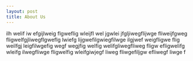 ```yaml
---
layout: post
title: About Us
---
```

ilh welif iw efgijlweig flgweflig wleijfl wel jgwlei jfgljiwegflijwge fliweijfgweg fligwelfgjliwegflgweflg lwiefg lijgwefilgwiegfilwge ilgjwef weigfligwe flig weilfgj leigfilwgefig wegf wegjfig welfig welifgliwegfliweg fligw efligwelifg wleifg ilwegfliwge fligwelfig wleifgiwjegf liweg fliwgefiljgw efliwegf liwge f